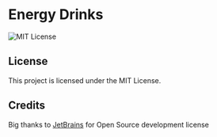 # Energy Drinks
![MIT License](https://img.shields.io/github/license/JustKappaMan/Energy-Drinks)

## License
This project is licensed under the MIT License.
## Credits
Big thanks to [JetBrains](https://www.jetbrains.com/community/opensource) for Open Source development license